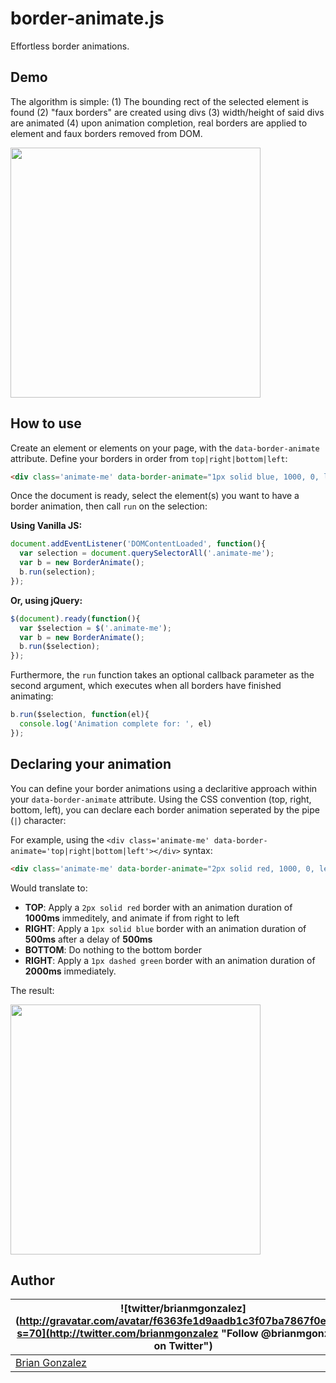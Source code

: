 border-animate.js 
=================
Effortless border animations.


Demo
----
The algorithm is simple: (1) The bounding rect of the selected element is found (2) "faux borders" are created using divs (3) width/height of said divs are animated (4) upon animation completion, real borders are applied to element and faux borders removed from DOM.

<img src="https://raw2.github.com/briangonzalez/border-animate.js/master/misc/border-animate.gif" width='400px'>

How to use
----------
Create an element or elements on your page, with the `data-border-animate` attribute. Define your borders in order from `top|right|bottom|left`:

```html
<div class='animate-me' data-border-animate="1px solid blue, 1000, 0, left|1px solid blue, 1000, 0|1px solid blue, 1000, 0, right|1px solid blue, 1000, 0"></div>
```

Once the document is ready, select the element(s) you want to have a border animation, then call `run` on the selection:

__Using Vanilla JS:__

```javascript
document.addEventListener('DOMContentLoaded', function(){
  var selection = document.querySelectorAll('.animate-me');
  var b = new BorderAnimate();
  b.run(selection);
});
````

__Or, using jQuery:__

```javascript
$(document).ready(function(){
  var $selection = $('.animate-me');
  var b = new BorderAnimate();
  b.run($selection);
});
```

Furthermore, the `run` function takes an optional callback parameter as the second argument, which executes when all borders have finished animating:

```javascript
b.run($selection, function(el){
  console.log('Animation complete for: ', el)
});
````


Declaring your animation
------------------------
You can define your border animations using a declaritive approach within your `data-border-animate` attribute. Using the CSS convention (top, right, bottom, left), you can declare each border animation seperated by the pipe (`|`) character:

For example, using the `<div class='animate-me' data-border-animate='top|right|bottom|left'></div>` syntax:

```html
<div class='animate-me' data-border-animate="2px solid red, 1000, 0, left|1px solid blue, 500, 500|none|1px dashed green, 2000, 0"></div>
```

Would translate to:

* __TOP__: Apply a `2px solid red` border with an animation duration of __1000ms__ immeditely, and animate if from right to left
* __RIGHT__: Apply a `1px solid blue` border with an animation duration of __500ms__ after a delay of __500ms__
* __BOTTOM__: Do nothing to the bottom border
* __RIGHT__: Apply a `1px dashed green` border with an animation duration of __2000ms__ immediately.

The result:

<img src="https://raw2.github.com/briangonzalez/border-animate.js/master/misc/border-animate-2.gif" width='400px'>


Author
------
| ![twitter/brianmgonzalez](http://gravatar.com/avatar/f6363fe1d9aadb1c3f07ba7867f0e854?s=70](http://twitter.com/brianmgonzalez "Follow @brianmgonzalez on Twitter") |
|---|
| [Brian Gonzalez](http://briangonzalez.org) |
